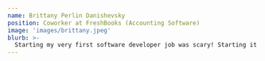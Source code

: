 ```yaml
---
name: Brittany Perlin Danishevsky
position: Coworker at FreshBooks (Accounting Software)
image: 'images/brittany.jpeg'
blurb: >-
  Starting my very first software developer job was scary! Starting it remote, during a pandemic - even scarier. Thanks to Kevin, these things were way less intimidating! Kevin is incredibly personable, and immediately made me feel like part of the team even though I had never met any of my team members in person.
---
```

